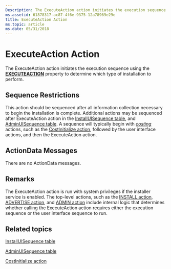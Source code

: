 ```yaml
---
Description: The ExecuteAction action initiates the execution sequence using the EXECUTEACTION property to determine which type of installation to perform.
ms.assetid: 61878317-ac87-4f6e-9375-12a78969e29e
title: ExecuteAction Action
ms.topic: article
ms.date: 05/31/2018
---
```


# ExecuteAction Action

The ExecuteAction action initiates the execution sequence using the [**EXECUTEACTION**](executeaction.md) property to determine which type of installation to perform.

## Sequence Restrictions

This action should be sequenced after all information collection necessary to begin the installation is complete. Additional actions may be sequenced after ExecuteAction action in the [InstallUISequence table](installuisequence-table.md), and [AdminUISequence table](adminuisequence-table.md). A sequence will typically begin with [*costing*](c-gly.md) actions, such as the [CostInitialize action](costinitialize-action.md), followed by the user interface actions, and then the ExecuteAction action.

## ActionData Messages

There are no ActionData messages.

## Remarks

The ExecuteAction action is run with system privileges if the installer service is enabled. The top-level actions, such as the [INSTALL action](install-action.md), [ADVERTISE action](advertise-action.md), and [ADMIN action](admin-action.md) include internal logic that determines whether calling the ExecuteAction action requires either the execution sequence or the user interface sequence to run.

## Related topics

<dl> <dt>

[InstallUISequence table](installuisequence-table.md)
</dt> <dt>

[AdminUISequence table](adminuisequence-table.md)
</dt> <dt>

[CostInitialize action](costinitialize-action.md)
</dt> </dl>

 

 



